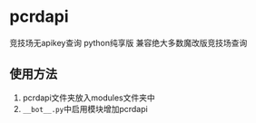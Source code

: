 # pcrdapi

竞技场无apikey查询 python纯享版
兼容绝大多数魔改版竞技场查询

## 使用方法
1. pcrdapi文件夹放入modules文件夹中
2. `__bot__.py`中启用模块增加pcrdapi